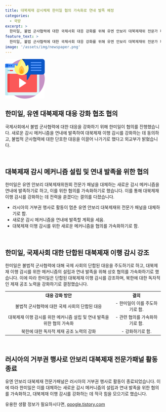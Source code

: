 ```yaml
---
title: 대북제재 감시체제 한미일 협의 가속화로 연내 발족 예정
categories:
  - 국방
excerpt: >
  한미일, 불법 군사협력에 대한 국제사회 대응 강화를 위해 유엔 안보리 대북제재위 전문가 패널 대체를 위한 새 감시 메커니즘 발족을 가속화하기로 합의했다. 외교부 등 3국 대표는 북·러관계 동향과 불법 군사협력 문제를 논의하고, 대북제재 이행 감시를 위한 협의를 가속화하는 등 연내 발족을 위한 노력을 다짐했다. 북한에 대한 독자적인 제재 공조도 강화할 예정이며, 유엔 안보리 대북제재 전문가패널의 활동 중단에 따른 대체 감시 메커니즘의 구체적인 방안을 논의할 것이다. (단어 수: 93, 글자 수: 570)
feature_text: >
  한미일, 불법 군사협력에 대한 국제사회 대응 강화를 위해 유엔 안보리 대북제재위 전문가 패널 대체를 위한 새 감시 메커니즘 발족을 가속화하기로 합의했다. 외교부 등 3국 대표는 북·러관계 동향과 불법 군사협력 문제를 논의하고, 대북제재 이행 감시를 위한 협의를 가속화하는 등 연내 발족을 위한 노력을 다짐했다. 북한에 대한 독자적인 제재 공조도 강화할 예정이며, 유엔 안보리 대북제재 전문가패널의 활동 중단에 따른 대체 감시 메커니즘의 구체적인 방안을 논의할 것이다. (단어 수: 93, 글자 수: 570)
image: '/assets/img/newspaper.png'
---
```


<p><img src="/assets/img/news.png" alt="rentncar 속보" /></p>

<h2 data-ke-size="size26">한미일, 유엔 대북제재 대응 강화 협조 협의</h2>

<p>국제사회에서 불법 군사협력에 대한 대응을 강화하기 위해 한미일이 협의를 진행했습니다. 새로운 감시 메커니즘을 연내에 발족하여 대북제재 이행 감시를 강화하는 데 동의하고, 불법적 군사협력에 대한 단호한 대응을 이끌어 나가기로 했다고 외교부가 밝혔습니다.</p>

<p data-ke-size="size16">&nbsp;</p>

<h2 data-ke-size="size26">대북제재 감시 메커니즘 설립 및 연내 발족을 위한 협의</h2>

<p>한미일은 유엔 안보리 대북제재위원회 전문가 패널을 대체하는 새로운 감시 메커니즘을 연내에 발족하기로 하고, 이를 위한 협의를 가속화하기로 했습니다. 이를 통해 대북제재 이행 감시를 강화하는 데 전력을 쏟겠다는 결의를 다졌습니다.</p>

<ul>
  <li>러시아의 거부권 행사로 활동이 멈춘 유엔 안보리 대북제재위 전문가 패널을 대체하기로 함.</li>
  <li>새로운 감시 메커니즘을 연내에 발족할 계획을 세움.</li>
  <li>대북제재 이행 감시를 위한 새로운 메커니즘을 협의를 가속화하기로 함.</li>
</ul>

<p data-ke-size="size16">&nbsp;</p>

<h2 data-ke-size="size26">한미일, 국제사회 대한 단합된 대북제재 이행 감시 강조</h2>

<p>한미일은 불법적 군사협력에 대해 국제 사회의 단합된 대응을 주도하기로 하고, 대북제재 이행 감시를 위한 메커니즘의 설립과 연내 발족을 위해 상호 협의를 가속화하기로 했습니다. 이에 따라 한미일은 단합된 대북제재 이행 감시를 강조하며, 북한에 대한 독자적인 제재 공조 노력을 강화하기로 결정했습니다.</p>

<table>
  <tr>
    <td style="text-align: center; height: 17px;"><b>대응 강화 방안</b></td>
    <td style="text-align: center; height: 17px;"><b>결의</b></td>
  </tr>
  <tr>
    <td style="text-align: center; height: 17px;">불법적 군사협력에 대한 국제 사회의 단합된 대응</td>
    <td style="text-align: center; height: 17px;">- 한미일이 이를 주도하기로 함.</td>
  </tr>
  <tr>
    <td style="text-align: center; height: 17px;">대북제재 이행 감시를 위한 메커니즘 설립 및 연내 발족을 위한 협의 가속화</td>
    <td style="text-align: center; height: 17px;">- 관련 협의를 가속화하기로 함.</td>
  </tr>
  <tr>
    <td style="text-align: center; height: 17px;">북한에 대한 독자적 제재 공조 노력의 강화</td>
    <td style="text-align: center; height: 17px;">- 강화하기로 함.</td>
  </tr>
</table>

<p data-ke-size="size16">&nbsp;</p>

<h2 data-ke-size="size26">러시아의 거부권 행사로 안보리 대북제재 전문가패널 활동 종료</h2>

<p>유엔 안보리 대북제재 전문가패널은 러시아의 거부권 행사로 활동이 종료되었습니다. 이에 따라 한미일은 이를 대체하는 새로운 감시 메커니즘의 설립과 연내 발족을 위한 협의를 가속화하고, 대북제재 이행 감시를 강화하는 데 적극 힘을 모으기로 했습니다.</p>
유용한 생활 정보가 필요하시다면, <a href="https://qoogle.tistory.com" rel="dofollow">qoogle.tistory.com</a>


